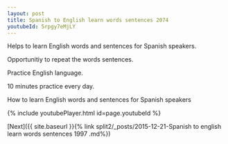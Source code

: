 ```yaml
---
layout: post
title: Spanish to English learn words sentences 2074 
youtubeId: 5rpgy7eMjLY
---
```

 
 
Helps to learn English words and sentences for Spanish speakers.

Opportunitiy to repeat the words sentences. 

Practice English language. 
 
10 minutes practice every day. 
 
How to learn English words and sentences for Spanish speakers 
 
{% include youtubePlayer.html id=page.youtubeId %}
 
 
[Next]({{ site.baseurl }}{% link  split2/_posts/2015-12-21-Spanish to english learn words sentences 1997 .md%})
 
